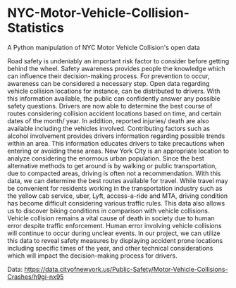 # NYC-Motor-Vehicle-Collision-Statistics
A Python manipulation of NYC Motor Vehicle Collision's open data

Road safety is undeniably an important risk factor to consider before getting behind the wheel. Safety awareness provides people the knowledge which can influence their decision-making process. For prevention to occur, awareness can be considered a necessary step. Open data regarding vehicle collision locations for instance, can be distributed to drivers. With this information available, the public can confidently answer any possible safety questions. Drivers are now able to determine the best course of routes considering collision accident locations based on time, and certain dates of the month/ year. In addition, reported injuries/ death are also available including the vehicles involved. Contributing factors such as alcohol involvement provides drivers information regarding possible trends within an area. This information educates drivers to take precautions when entering or avoiding these areas. 
          New York City is an appropriate location to analyze considering the enormous urban population. Since the best alternative methods to get around is by walking or public transportation, due to compacted areas, driving is often not a recommendation. With this data, we can determine the best routes available for travel. While travel may be convenient for residents working in the transportation industry such as the yellow cab service, uber, Lyft, access-a-ride and MTA, driving condition has become difficult considering various traffic rules. This data also allows us to discover biking conditions in comparison with vehicle collisions. 
       Vehicle collision remains a vital cause of death in society due to human error despite traffic enforcement. Human error involving vehicle collisions will continue to occur during unclear events. In our project, we can utilize this data to reveal safety measures by displaying accident prone locations including specific times of the year, and other technical considerations which will impact the decision-making process for drivers. 

Data: https://data.cityofnewyork.us/Public-Safety/Motor-Vehicle-Collisions-Crashes/h9gi-nx95
